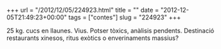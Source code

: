 +++
url = "/2012/12/05/224923.html"
title = ""
date = "2012-12-05T21:49:23+00:00"
tags = ["contes"]
slug = "224923"
+++

25 kg. cucs en llaunes. Vius. Potser tòxics, anàlisis pendents. Destinació restaurants xinesos, ritus exòtics o enverinaments massius?
